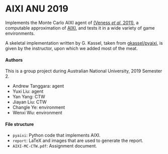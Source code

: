 # AIXI ANU 2019

Implements the Monte Carlo AIXI agent of [(Veness *et al*, 2011)](http://www.jveness.info/publications/jair2010%20-%20mc_aixi_approx.pdf), a computable approximation of [AIXI](https://en.wikipedia.org/wiki/AIXI), and tests it in a wide variety of game environments.

A skeletal implementation written by G. Kassel, taken from [gkassel/pyaixi](https://github.com/gkassel/pyaixi), is given by the instructor, upon which we added most of the meat.

#### Authors

This is a group project during Australian National University, 2019 Semester 2.

-   Andrew Tanggara: agent
-   Yuxi Liu: agent
-   Yan Yang: CTW
-   Jiayan Liu: CTW
-   Changle Ye: environment
-   Wenxi Wu: environment

#### File structure

-   `pyaixi`: Python code that implements AIXI.
-   `report`: LaTeX and images that are used to generate the report.
-   `AIXI-MC-CTW.pdf`: Assignment document.
